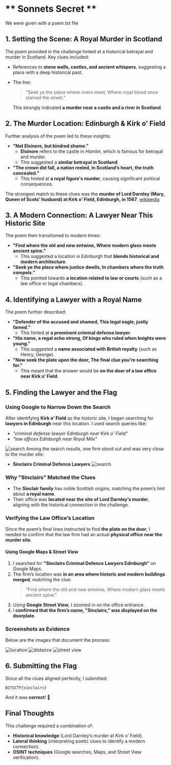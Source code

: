 # ** Sonnets Secret **

We were given with a poem.txt file

## **1. Setting the Scene: A Royal Murder in Scotland**
The poem provided in the challenge hinted at a historical betrayal and murder in Scotland. Key clues included:
- References to **stone walls, castles, and ancient whispers**, suggesting a place with a deep historical past.
- The line:  
  > "Seek ye the place where rivers meet, Where royal blood once stained the street."
  
  This strongly indicated **a murder near a castle and a river in Scotland**.

## **2. The Murder Location: Edinburgh & Kirk o’ Field**
Further analysis of the poem led to these insights:
- **"Not Elsinore, but kindred shame."**  
  - **Elsinore** refers to the castle in *Hamlet*, which is famous for betrayal and murder.
  - This suggested a **similar betrayal in Scotland**.
- **"The crown did fall, a nation reeled, In Scotland’s heart, the truth concealed."**  
  - This hinted at **a royal figure's murder**, causing significant political consequences.

The strongest match to these clues was the **murder of Lord Darnley (Mary, Queen of Scots’ husband) at Kirk o’ Field, Edinburgh, in 1567**.
[wikipedia](https://en.wikipedia.org/wiki/Murder_of_Lord_Darnley)
## **3. A Modern Connection: A Lawyer Near This Historic Site**
The poem then transitioned to modern times:
- **"Find where the old and new entwine, Where modern glass meets ancient spine."**
  - This suggested a location in Edinburgh that **blends historical and modern architecture**.
- **"Seek ye the place where justice dwells, In chambers where the truth compels."**
  - This pointed towards **a location related to law or courts** (such as a law office or legal chambers).

## **4. Identifying a Lawyer with a Royal Name**
The poem further described:
- **"Defender of the accused and shamed, This legal eagle, justly famed."**
  - This hinted at **a prominent criminal defense lawyer**.
- **"His name, a regal echo strong, Of kings who ruled when knights were young."**
  - This suggested a **name associated with British royalty** (such as Henry, George).
- **"Now seek the plate upon the door, The final clue you're searching for."**
  - This meant that the answer would be **on the door of a law office near Kirk o’ Field**.

## **5. Finding the Lawyer and the Flag**

### **Using Google to Narrow Down the Search**
After identifying **Kirk o’ Field** as the historic site, I began searching for **lawyers in Edinburgh** near this location. I used search queries like:
- *"criminal defense lawyer Edinburgh near Kirk o’ Field"*
- *"law offices Edinburgh near Royal Mile"*

![search](screenshots//lawyers.png)
Among the search results, one firm stood out and was very close to the murder site:
- **Sinclairs Criminal Defence Lawyers**
![search](screenshots//zoomed_open_street.png)
### **Why "Sinclairs" Matched the Clues**
- The **Sinclair family** has noble Scottish origins, matching the poem’s hint about **a royal name**.
- Their office was **located near the site of Lord Darnley’s murder**, aligning with the historical connection in the challenge.

### **Verifying the Law Office’s Location**
Since the poem’s final lines instructed to find **the plate on the door**, I needed to confirm that the law firm had an actual **physical office near the murder site**.

#### **Using Google Maps & Street View**
1. I searched for **"Sinclairs Criminal Defence Lawyers Edinburgh"** on Google Maps.
2. The firm’s location was **in an area where historic and modern buildings merged**, matching the clue:
   > "Find where the old and new entwine, Where modern glass meets ancient spine."
3. Using **Google Street View**, I zoomed in on the office entrance.
4. I **confirmed that the firm’s name, "Sinclairs," was displayed on the doorplate**.

### **Screenshots as Evidence**
Below are the images that document the process:


![location](screenshots//open_street_murder.png)
![distance](screenshots//google_murder+lawyer.png)
![street view](screenshots//street_view.png)


## **6. Submitting the Flag**
Since all the clues aligned perfectly, I submitted:
```
BITSCTF{sinclairs}
```
And it was **correct**! 🎉

## **Final Thoughts**
This challenge required a combination of:
- **Historical knowledge** (Lord Darnley’s murder at Kirk o’ Field).
- **Lateral thinking** (interpreting poetic clues to identify a modern connection).
- **OSINT techniques** (Google searches, Maps, and Street View verification).


